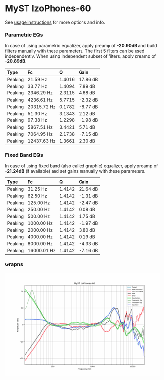 # MyST IzoPhones-60
See [usage instructions](https://github.com/jaakkopasanen/AutoEq#usage) for more options and info.

### Parametric EQs
In case of using parametric equalizer, apply preamp of **-20.90dB** and build filters manually
with these parameters. The first 5 filters can be used independently.
When using independent subset of filters, apply preamp of **-20.89dB**.

| Type    | Fc          |      Q | Gain     |
|:--------|:------------|:-------|:---------|
| Peaking | 21.59 Hz    | 1.4016 | 17.86 dB |
| Peaking | 33.77 Hz    | 1.4094 | 7.89 dB  |
| Peaking | 2346.29 Hz  | 2.3115 | 4.68 dB  |
| Peaking | 4236.61 Hz  | 5.7715 | -2.32 dB |
| Peaking | 20315.72 Hz | 0.1782 | -8.77 dB |
| Peaking | 51.30 Hz    | 3.1343 | 2.12 dB  |
| Peaking | 97.38 Hz    | 1.2298 | -1.98 dB |
| Peaking | 5867.51 Hz  | 3.4421 | 5.71 dB  |
| Peaking | 7064.95 Hz  | 2.1738 | -7.15 dB |
| Peaking | 12437.63 Hz | 1.3661 | 2.30 dB  |

### Fixed Band EQs
In case of using fixed band (also called graphic) equalizer, apply preamp of **-21.24dB**
(if available) and set gains manually with these parameters.

| Type    | Fc          |      Q | Gain     |
|:--------|:------------|:-------|:---------|
| Peaking | 31.25 Hz    | 1.4142 | 21.64 dB |
| Peaking | 62.50 Hz    | 1.4142 | -1.31 dB |
| Peaking | 125.00 Hz   | 1.4142 | -2.47 dB |
| Peaking | 250.00 Hz   | 1.4142 | 0.08 dB  |
| Peaking | 500.00 Hz   | 1.4142 | 1.75 dB  |
| Peaking | 1000.00 Hz  | 1.4142 | -1.97 dB |
| Peaking | 2000.00 Hz  | 1.4142 | 3.80 dB  |
| Peaking | 4000.00 Hz  | 1.4142 | 0.19 dB  |
| Peaking | 8000.00 Hz  | 1.4142 | -4.33 dB |
| Peaking | 16000.01 Hz | 1.4142 | -7.16 dB |

### Graphs
![](./MyST%20IzoPhones-60.png)